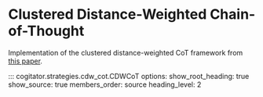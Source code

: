 # Clustered Distance-Weighted Chain-of-Thought

Implementation of the clustered distance-weighted CoT framework from [this paper](https://arxiv.org/abs/2501.12226).

::: cogitator.strategies.cdw_cot.CDWCoT
    options:
        show_root_heading: true
        show_source: true
        members_order: source
        heading_level: 2

